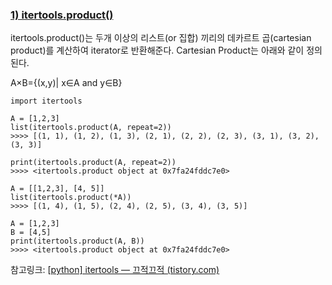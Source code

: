 ### [1) itertools.product()](https://soundprovider.tistory.com/entry/python-itertools#--%--itertools-product--)

itertools.product()는 두개 이상의 리스트(or 집합) 끼리의 데카르트 곱(cartesian product)를 계산하여 iterator로 반환해준다. Cartesian Product는 아래와 같이 정의된다.



A×B={(x,y)| x∈A and y∈B}



```
import itertools

A = [1,2,3]
list(itertools.product(A, repeat=2))
>>>> [(1, 1), (1, 2), (1, 3), (2, 1), (2, 2), (2, 3), (3, 1), (3, 2), (3, 3)]

print(itertools.product(A, repeat=2))
>>>> <itertools.product object at 0x7fa24fddc7e0>

A = [[1,2,3], [4, 5]]
list(itertools.product(*A))
>>>> [(1, 4), (1, 5), (2, 4), (2, 5), (3, 4), (3, 5)]

A = [1,2,3]
B = [4,5]
print(itertools.product(A, B))
>>>> <itertools.product object at 0x7fa24fddc7e0>
```

 

참고링크: [[python\] itertools — 끄적끄적 (tistory.com)](https://soundprovider.tistory.com/entry/python-itertools)